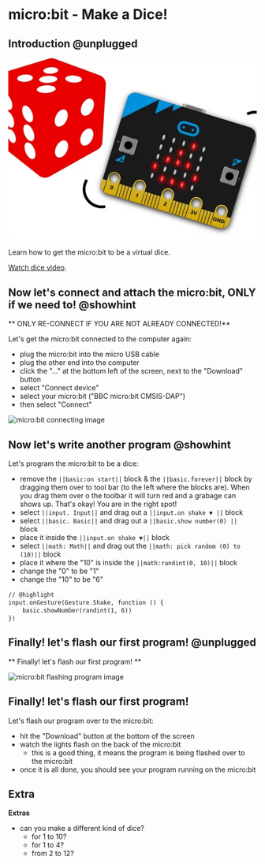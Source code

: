 # micro:bit - Make a Dice!

## Introduction @unplugged

![micro:bit getting started image](https://raw.githubusercontent.com/Mr-Coxall/Microbit-Christmas-Decoration/master/docs/static/dice.png)

Learn how to get the micro:bit to be a virtual dice.

[Watch dice video](https://youtu.be/FzfHJH903nU).

## Now let's connect and attach the micro:bit, ONLY if we need to! @showhint

** ONLY RE-CONNECT IF YOU ARE NOT ALREADY CONNECTED!**

Let's get the micro:bit connected to the computer again:
- plug the micro:bit into the micro USB cable
- plug the other end into the computer
- click the "..." at the bottom left of the screen, next to the "Download" button
- select "Connect device"
- select your micro:bit ("BBC micro:bit CMSIS-DAP")
- then select "Connect"

![micro:bit connecting image](https://raw.githubusercontent.com/Mr-Coxall/Microbit-Christmas-Decoration/master/docs/static/pair.png)

## Now let's write another program @showhint

Let's program the micro:bit to be a dice:
- remove the ``||basic:on start||`` block & the ``||basic.forever||`` block by dragging them over to tool bar (to the left where the blocks are). When you drag them over o the toolbar it will turn red and a grabage can shows up. That's okay! You are in the right spot!
- select ``||input. Input||`` and drag out a ``||input.on shake ▼ ||`` block
- select ``||basic. Basic||`` and drag out a ``||basic.show number(0) ||`` block
- place it inside the ``||input.on shake ▼||`` block
- select ``||math: Math||`` and drag out the ``||math: pick random (0) to (10)||`` block
- place it where the "10" is inside the ``||math:randint(0, 10)||`` block
- change the "0" to be "1"
- change the "10" to be "6"

```blocks
// @highlight
input.onGesture(Gesture.Shake, function () {
    basic.showNumber(randint(1, 6))
})
```

## Finally! let's flash our first program! @unplugged

** Finally! let's flash our first program! **

![micro:bit flashing program image](https://raw.githubusercontent.com/Mr-Coxall/Microbit-Christmas-Decoration/master/docs/static/transfer.jpg)

## Finally! let's flash our first program!

Let's flash our program over to the micro:bit:
- hit the "Download" button at the bottom of the screen
- watch the lights flash on the back of the micro:bit
    - this is a good thing, it means the program is being flashed over to the micro:bit
- once it is all done, you should see your program running on the micro:bit

## Extra

**Extras**

- can you make a different kind of dice?
  - for 1 to 10?
  - for 1 to 4?
  - from 2 to 12?
